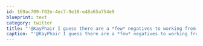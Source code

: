 ```yaml
---
id: 169ac709-f02e-4ec7-9e18-e48a65a754e9
blueprint: text
category: twitter
title: "'@KayPhair I guess there are a *few* negatives to working from home :)"
caption: "'@KayPhair I guess there are a *few* negatives to working from home :)"
---
```

